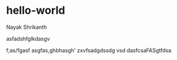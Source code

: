 # hello-world
Nayak Shrikanth

asfadshfglkdasgv        						

f;as/fgasf
asgfas,ghbhasgh'
zxvfsadgdssdg   vsd
dasfcsaFASgtfdsa
